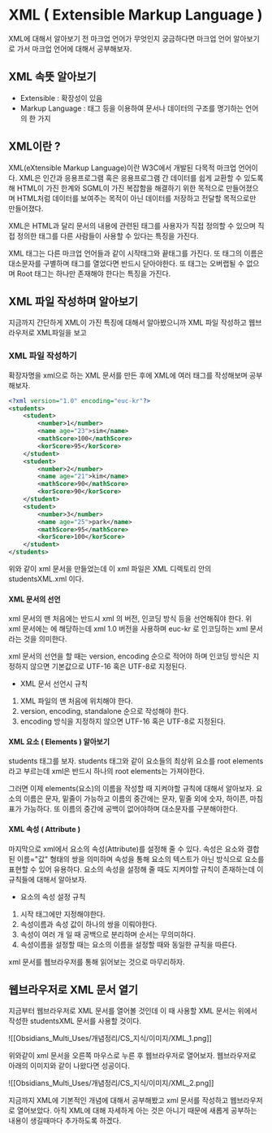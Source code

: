 # XML ( Extensible Markup Language )

XML에 대해서 알아보기 전 마크업 언어가 무엇인지 궁금하다면 <a>마크업 언어 알아보기</a>로 가서 마크업 언어에 대해서 공부해보자.

## XML 속뜻 알아보기

- Extensible : 확장성이 있음 <br>
- Markup Language : 태그 등을 이용하여 문서나 데이터의 구조를 명기하는 언어의 한 가지

## XML이란 ?

XML(eXtensible Markup Language)이란 W3C에서 개발된 다목적 마크업 언어이다.
XML은 인간과 응용프로그램 혹은 응용프로그램 간 데이터를 쉽게 교환할 수 있도록 해 HTML이 가진 한계와 SGML이 가진 복잡함을  해결하기 위한 목적으로 만들어졌으며 HTML처럼 데이터를 보여주는 목적이 아닌 데이터를 저장하고 전달할 목적으로만 만들어졌다.

XML은 HTML과 달리 문서의 내용에 관련된 태그를 사용자가 직접 정의할 수 있으며 직접 정의한 태그를 다른 사람들이 사용할 수 있다는 특징을 가진다. 

XML 태그는 다른 마크업 언어들과 같이 시작태그와 끝태그를 가진다. 또 태그의 이름은 대소문자를 구별하며 태그를 열었다면 반드시 닫아야한다. 또 태그는 오버랩될 수 없으며 Root 태그는 하나만 존재해야 한다는 특징을 가진다.

## XML 파일 작성하며 알아보기

지금까지 간단하게 XML이 가진 특징에 대해서 알아봤으니까 XML 파일 작성하고 웹브라우저로 XML파일을 보고

### XML 파일 작성하기

확장자명을 xml으로 하는 XML 문서를 만든 후에 XML에 여러 태그를 작성해보며 공부해보자.

```xml
<?xml version="1.0" encoding="euc-kr"?>
<students>
    <student>
        <number>1</number>
        <name age="23">sim</name>
        <mathScore>100</mathScore>
        <korScore>95</korScore>
    </student>
    <student>
        <number>2</number>
        <name age="21">kim</name>
        <mathScore>90</mathScore>
        <korScore>90</korScore>
    </student>
    <student>
        <number>3</number>
        <name age="25">park</name>
        <mathScore>95</mathScore>
        <korScore>100</korScore>
    </student>
</students>
```

위와 같이 xml 문서을 만들었는데 이 xml 파일은 XML 디렉토리 안의 studentsXML.xml 이다.

#### XML 문서의 선언

xml 문서의 맨 처음에는 반드시 xml 의 버전, 인코딩 방식 등을 선언해줘야 한다. 위 xml 문서에는 <?xml version="1.0" encoding="euc-kr"?>에 해당하는데 xml 1.0 버전을 사용하며 euc-kr 로 인코딩하는 xml 문서라는 것을 의미한다. 

xml 문서의 선언을 할 때는 version, encoding 순으로 적어야 하며 인코딩 방식은 지정하지 않으면 기본값으로 UTF-16 혹은 UTF-8로 지정된다.

-  XML 문서 선언시 규칙
1. XML 파일의 맨 처음에 위치해야 한다.
2. version, encoding, standalone 순으로 작성해야 한다.
3. encoding 방식을 지정하지 않으면 UTF-16 혹은 UTF-8로 지정된다.


#### XML 요소 ( Elements ) 알아보기

students 태그를 보자. students 태그와 같이 요소들의 최상위 요소를 root elements 라고 부르는데 xml은 반드시 하나의 root elements는 가져야한다.

그러면 이제 elements(요소)의 이름을 작성할 때 지켜야할 규칙에 대해서 알아보자.
요소의 이름은 문자, 밑줄이 가능하고 이름의 중간에는 문자, 밑줄 외에 숫자, 하이픈, 마침표가 가능하다. 또 이름의 중간에 공백이 없어야하며 대소문자를 구분해야한다.

#### XML 속성 ( Attribute )

마지막으로 xml에서 요소의 속성(Attribute)를 설정해 줄 수 있다. 속성은 요소와 결합된 이름="값" 형태의 쌍을 의미하며 속성을 통해 요소의 텍스트가 아닌 방식으로 요소를 표현할 수 있어 유용하다. 
요소의 속성을 설정해 줄 때도 지켜야할 규칙이 존재하는데 이 규칙들에 대해서 알아보자.

- 요소의 속성 설정 규칙
1. 시작 태그에만 지정해야한다.
2. 속성이름과 속성 값이 하나의 쌍을 이뤄야한다.
3. 속성이 여러 개 일 때 공백으로 분리하며 순서는 무의미하다.
4. 속성이름을 설정할 때는 요소의 이름을 설정할 때와 동일한 규칙을 따른다.

xml 문서를 웹브라우저를 통해 읽어보는 것으로 마무리하자.

## 웹브라우저로 XML 문서 열기

지금부터 웹브라우저로 XML 문서를 열어볼 것인데 이 때 사용할 XML 문서는 위에서 작성한 studentsXML 문서를 사용할 것이다.

![[Obsidians_Multi_Uses/개념정리/CS_지식/이미지/XML_1.png]]

위와같이 xml 문서을 오른쪽 마우스로 누른 후 웹브라우저로 열어보자.
웹브라우저로 아래의 이미지와 같이 나왔다면 성공이다.

![[Obsidians_Multi_Uses/개념정리/CS_지식/이미지/XML_2.png]]

지금까지 XML에 기본적인 개념에 대해서 공부해봤고 xml 문서를 작성하고 웹브라우저로 열어보았다.
아직 XML에 대해 자세하게 아는 것은 아니기 때문에 새롭게 공부하는 내용이 생길때마다 추가하도록 하겠다.

